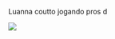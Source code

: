 Luanna coutto jogando pros d

![](https://media.tenor.com/oKt2c-2iAVgAAAAM/jennyeons-luana-coutto.gif)
